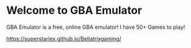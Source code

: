 # Welcome to GBA Emulator

GBA Emulator is a free, online GBA emulator! I have 50+ Games to play!


https://superstarlex.github.io/Bellatrixgaming/
